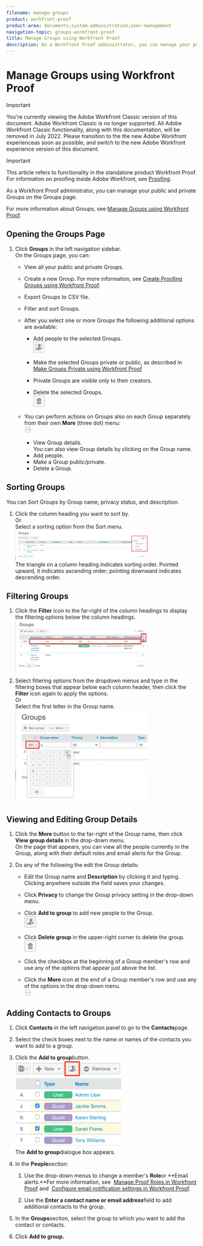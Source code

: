 ```yaml
---
filename: manage-groups
product: workfront-proof
product-area: documents;system-administration;user-management
navigation-topic: groups-workfront-proof
title: Manage Groups using Workfront Proof
description: As a Workfront Proof administrator, you can manage your public and private Groups on the Groups page.
---
```


# Manage Groups using Workfront Proof

>[!IMPORTANT]
>
>You're currently viewing the Adobe Workfront Classic version of this document. Adobe Workfront Classic is no longer supported. All Adobe Workfront Classic functionality, along with this documentation, will be removed in July 2022. Please transition to the the new Adobe Workfront experienceas soon as possible, and switch to the new Adobe Workfront experience version of this document.

>[!IMPORTANT]
>
>This article refers to functionality in the standalone product Workfront Proof. For information on proofing inside Adobe Workfront, see [Proofing](../../../review-and-approve-work/proofing/proofing.md).

As a Workfront Proof administrator, you can manage your public and private Groups on the Groups page.

For more information about Groups, see [Manage Groups using Workfront Proof](#).

## Opening the Groups Page

1. Click **Groups** in the left navigation sidebar.  
   On the Groups page, you can:

   * View all your public and private Groups.
   * Create a new Group. For more information, see [Create Proofing Groups using Workfront Proof](../../../workfront-proof/wp-mnguserscontacts/groups/create-proofing-groups.md).
   * Export Groups to CSV file.
   * Filter and sort Groups.
   * After you select one or more Groups the following additional options are available:

      * Add people to the selected Groups.  
        ![Groups_page-add_people_btn.png](assets/groups-page-add-people-btn-30x29.png)

      * Make the selected Groups private or&nbsp;public, as described in [Make Groups Private using Workfront Proof](../../../workfront-proof/wp-mnguserscontacts/groups/make-groups-private.md)
      * Private Groups are&nbsp;visible only to their creators.&nbsp;
      * Delete the selected Groups.  
        ![](assets/trash-button.png)

   * You can perform actions on Groups also on each Group separately from their own **More** (three dot) menu:  
     ![](assets/more-button-small.png)

      * View Group details.  
        You can also view Group details by clicking on the Group name.
      * Add people.
      * Make a Group public/private.
      * Delete a Group.

## Sorting Groups

You can Sort Groups by Group name, privacy status, and description.

1. Click the column heading you want&nbsp;to sort by.   
   Or  
   Select a sorting option from the Sort menu.   
   ![Groups_page-Sort_menu.png](assets/groups-page-sort-menu-350x80.png)  
   The triangle on a column heading indicates sorting order. Pointed upward, it indicates ascending order; pointing downward indicates descending order.

## Filtering Groups

1. Click the **Filter** icon to the far-right of the column headings to display the filtering options below the column headings.  
   ![Group_page-Filter_icon_and_options.png](assets/group-page-filter-icon-and-options-350x134.png)

1. Select filtering options from the dropdown menus and type in the filtering boxes that appear below each column header, then click the **Filter** icon again to apply the options.  
   Or  
   Select the first letter in the Group name.   
   ![Groups_page-filtering_by_letter.png](assets/groups-page-filtering-by-letter-350x245.png)

## Viewing and Editing Group Details

1. Click the **More** button to the far-right of the Group name, then click **View group details** in the drop-down menu.  
   On the page that appears, you can view&nbsp;all the people currently in the Group, along with their default roles and email alerts for the Group.

1. Do any of the following the edit the Group details:

   * Edit the Group name and **Description**&nbsp;by clicking it and typing. Clicking anywhere outside the field saves your changes.
   * Click **Privacy** to change the Group privacy setting in the drop-down menu.
   * Click **Add to group** to add new people to the Group.  
     ![Add_to_Group_btn.png](assets/add-to-group-btn.png)

   * Click **Delete group** in the upper-right corner to delete the group.  
     ![Trash_button.png](assets/trash-button.png)

   * Click the checkbox at the beginning of a Group member's row and use any of the options that appear just above the list.  
   * Click the **More** icon at the end of a Group member's row and use any of the options in the drop-down menu.  
     ![More_button_small.png](assets/more-button-small.png)

## Adding Contacts to Groups

1. Click **Contacts** in the left navigation panel to go&nbsp;to the&nbsp;**Contacts**page.

1. Select the check boxes next to the name or names of the contacts you want to add to a group.
1. Click the&nbsp;**Add to group**button.  
   ![](assets/screenshot-2018-04-06-15-27-17.png)  
   The&nbsp;**Add to group**dialogue box appears.

1. In the&nbsp;**People**section:

   1. Use the drop-down menus to change a member's&nbsp;**Role**or&nbsp;**Email alerts.**For more information, see&nbsp; [Manage Proof Roles in Workfront Proof](../../../workfront-proof/wp-work-proofsfiles/share-proofs-and-files/manage-proof-roles.md)&nbsp;and&nbsp; [Configure email notification settings in Workfront Proof](../../../workfront-proof/wp-emailsntfctns/email-alerts/config-email-notification-settings-wp.md).
   
   1. Use the&nbsp;**Enter a contact name or email address**field to add additional contacts to the group.

1. In the&nbsp;**Groups**section, select the group to which you want to add the contact or contacts.
1. Click&nbsp;**Add to group.**

